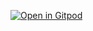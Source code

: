 [![Open in Gitpod](https://gitpod.io/button/open-in-gitpod.svg)](https://gitpod.io/#https://github.com/TheTripleV/robotpy-gitpod-test)
